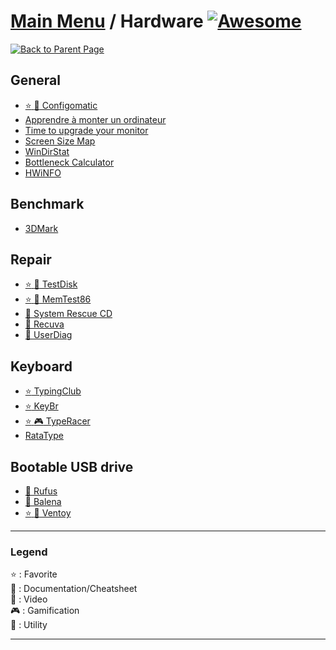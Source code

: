 # [Main Menu](../README.md) / Hardware [![Awesome](https://awesome.re/badge-flat.svg)](https://awesome.re)

[![Back to Parent Page](https://img.shields.io/badge/-Back_to_Parent_Page-blue?style=for-the-badge)](../README.md)

## General
- [:star: :wrench: Configomatic](https://www.topachat.com/pages/configomatic.php)
- [Apprendre à monter un ordinateur](https://zestedesavoir.com/tutoriels/613/apprenez-a-monter-votre-ordinateur/)
- [Time to upgrade your monitor](https://tonsky.me/blog/monitors/)
- [Screen Size Map](https://www.screensizemap.com/)
- [WinDirStat](https://windirstat.net)
- [Bottleneck Calculator](https://pc-builds.com/fr/bottleneck-calculator/)
- [HWiNFO](https://www.hwinfo.com/download/)

## Benchmark
- [3DMark](https://store.steampowered.com/app/223850/3DMark/)

## Repair
- [:star: :wrench: TestDisk](https://www.cgsecurity.org/wiki/TestDisk_Etape_par_Etape)
- [:star: :wrench: MemTest86](https://www.memtest86.com)
- [:wrench: System Rescue CD](https://www.system-rescue-cd.org/)
- [:wrench: Recuva](https://www.ccleaner.com/recuva)
- [:wrench: UserDiag](https://userdiag.com/)

## Keyboard
- [:star: TypingClub](https://www.typingclub.com/)
- [:star: KeyBr](https://www.keybr.com)
- [:star: :video_game: TypeRacer](https://play.typeracer.com)
- [RataType](https://www.ratatype.fr)

## Bootable USB drive
- [:wrench: Rufus](https://rufus.ie/)
- [:wrench: Balena](https://etcher.balena.io/)
- [:star: :wrench: Ventoy](https://www.ventoy.net/)

---

### Legend
:star: : Favorite\
:book: : Documentation/Cheatsheet\
:movie_camera: : Video\
:video_game: : Gamification\
:wrench: : Utility

---
